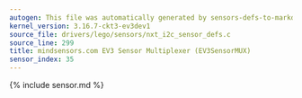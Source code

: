 ```yaml
---
autogen: This file was automatically generated by sensors-defs-to-markdown.py
kernel_version: 3.16.7-ckt3-ev3dev1
source_file: drivers/lego/sensors/nxt_i2c_sensor_defs.c
source_line: 299
title: mindsensors.com EV3 Sensor Multiplexer (EV3SensorMUX)
sensor_index: 35
---
```


{% include sensor.md %}

